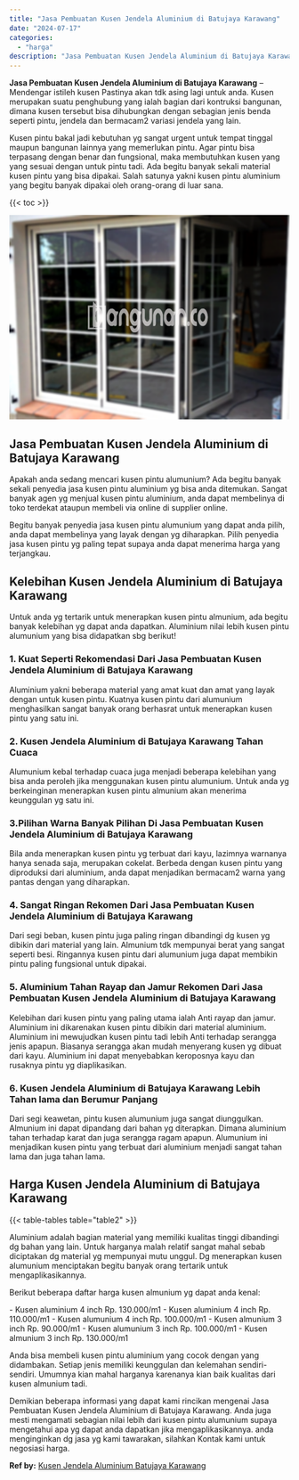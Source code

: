 ```yaml
---
title: "Jasa Pembuatan Kusen Jendela Aluminium di Batujaya Karawang"
date: "2024-07-17"
categories: 
  - "harga"
description: "Jasa Pembuatan Kusen Jendela Aluminium di Batujaya Karawang. Demikian beberapa informasi yang dapat kami rincikan mengenai Jasa Pembuatan Kusen Jendela Alumi..."
---
```


**Jasa Pembuatan Kusen Jendela Aluminium di Batujaya Karawang** – Mendengar istileh kusen Pastinya akan tdk asing lagi untuk anda. Kusen merupakan suatu penghubung yang ialah bagian dari kontruksi bangunan, dimana kusen tersebut bisa dihubungkan dengan sebagian jenis benda seperti pintu, jendela dan bermacam2 variasi jendela yang lain.

Kusen pintu bakal jadi kebutuhan yg sangat urgent untuk tempat tinggal maupun bangunan lainnya yang memerlukan pintu. Agar pintu bisa terpasang dengan benar dan fungsional, maka membutuhkan kusen yang yang sesuai dengan untuk pintu tadi. Ada begitu banyak sekali material kusen pintu yang bisa dipakai. Salah satunya yakni kusen pintu aluminium yang begitu banyak dipakai oleh orang-orang di luar sana.

{{< toc >}}

![Jasa Pembuatan Kusen Jendela Aluminium di Batujaya Karawang](/images/harga-kusen-jendela-alumunium-35.png)

## Jasa Pembuatan Kusen Jendela Aluminium di Batujaya Karawang

Apakah anda sedang mencari kusen pintu alumunium? Ada begitu banyak sekali penyedia jasa kusen pintu aluminium yg bisa anda ditemukan. Sangat banyak agen yg menjual kusen pintu aluminium, anda dapat membelinya di toko terdekat ataupun membeli via online di supplier online.

Begitu banyak penyedia jasa kusen pintu alumunium yang dapat anda pilih, anda dapat membelinya yang layak dengan yg diharapkan. Pilih penyedia jasa kusen pintu yg paling tepat supaya anda dapat menerima harga yang terjangkau.

## Kelebihan Kusen Jendela Aluminium di Batujaya Karawang

Untuk anda yg tertarik untuk menerapkan kusen pintu almunium, ada begitu banyak kelebihan yg dapat anda dapatkan. Aluminium nilai lebih kusen pintu alumunium yang bisa didapatkan sbg berikut!

### 1\. Kuat Seperti Rekomendasi Dari Jasa Pembuatan Kusen Jendela Aluminium di Batujaya Karawang

Aluminium yakni beberapa material yang amat kuat dan amat yang layak dengan untuk kusen pintu. Kuatnya kusen pintu dari alumunium menghasilkan sangat banyak orang berhasrat untuk menerapkan kusen pintu yang satu ini.

### 2\. Kusen Jendela Aluminium di Batujaya Karawang Tahan Cuaca

Alumunium kebal terhadap cuaca juga menjadi beberapa kelebihan yang bisa anda peroleh jika menggunakan kusen pintu alumunium. Untuk anda yg berkeinginan menerapkan kusen pintu almunium akan menerima keunggulan yg satu ini.

### 3.Pilihan Warna Banyak Pilihan Di Jasa Pembuatan Kusen Jendela Aluminium di Batujaya Karawang

Bila anda menerapkan kusen pintu yg terbuat dari kayu, lazimnya warnanya hanya senada saja, merupakan cokelat. Berbeda dengan kusen pintu yang diproduksi dari aluminium, anda dapat menjadikan bermacam2 warna yang pantas dengan yang diharapkan.

### 4\. Sangat Ringan Rekomen Dari Jasa Pembuatan Kusen Jendela Aluminium di Batujaya Karawang

Dari segi beban, kusen pintu juga paling ringan dibandingi dg kusen yg dibikin dari material yang lain. Almunium tdk mempunyai berat yang sangat seperti besi. Ringannya kusen pintu dari alumunium juga dapat membikin pintu paling fungsional untuk dipakai.

### 5\. Aluminium Tahan Rayap dan Jamur Rekomen Dari Jasa Pembuatan Kusen Jendela Aluminium di Batujaya Karawang

Kelebihan dari kusen pintu yang paling utama ialah Anti rayap dan jamur. Aluminium ini dikarenakan kusen pintu dibikin dari material aluminium. Aluminium ini mewujudkan kusen pintu tadi lebih Anti terhadap serangga jenis apapun. Biasanya serangga akan mudah menyerang kusen yg dibuat dari kayu. Aluminium ini dapat menyebabkan keroposnya kayu dan rusaknya pintu yg diaplikasikan.

### 6\. Kusen Jendela Aluminium di Batujaya Karawang Lebih Tahan lama dan Berumur Panjang

Dari segi keawetan, pintu kusen alumunium juga sangat diunggulkan. Almunium ini dapat dipandang dari bahan yg diterapkan. Dimana aluminium tahan terhadap karat dan juga serangga ragam apapun. Alumunium ini menjadikan kusen pintu yang terbuat dari aluminium menjadi sangat tahan lama dan juga tahan lama.

## Harga Kusen Jendela Aluminium di Batujaya Karawang

{{< table-tables table="table2" >}}

Aluminium adalah bagian material yang memiliki kualitas tinggi dibandingi dg bahan yang lain. Untuk harganya malah relatif sangat mahal sebab diciptakan dg material yg mempunyai mutu unggul. Dg menerapkan kusen alumunium menciptakan begitu banyak orang tertarik untuk mengaplikasikannya.

Berikut beberapa daftar harga kusen almunium yg dapat anda kenal:

\- Kusen aluminium 4 inch Rp. 130.000/m1 - Kusen aluminium 4 inch Rp. 110.000/m1 - Kusen alumunium 4 inch Rp. 100.000/m1 - Kusen almunium 3 inch Rp. 90.000/m1 - Kusen alumunium 3 inch Rp. 100.000/m1 - Kusen almunium 3 inch Rp. 130.000/m1

Anda bisa membeli kusen pintu aluminium yang cocok dengan yang didambakan. Setiap jenis memiliki keunggulan dan kelemahan sendiri-sendiri. Umumnya kian mahal harganya karenanya kian baik kualitas dari kusen almunium tadi.

Demikian beberapa informasi yang dapat kami rincikan mengenai Jasa Pembuatan Kusen Jendela Aluminium di Batujaya Karawang. Anda juga mesti mengamati sebagian nilai lebih dari kusen pintu alumunium supaya mengetahui apa yg dapat anda dapatkan jika mengaplikasikannya. anda menginginkan dg jasa yg kami tawarakan, silahkan Kontak kami untuk negosiasi harga.

**Ref by:** [Kusen Jendela Aluminium Batujaya Karawang](https://id.wikipedia.org/wiki/Kusen)
